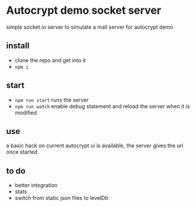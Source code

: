 # Autocrypt demo socket server

simple socket.io server to simulate a mail server for autocrypt demo

## install
- clone the repo and get into it
- ```npm i```

## start
- ```npm run start``` runs the server
- ```npm run watch``` enable debug statement and reload the server when it is modified

## use

a basic hack on current autocrypt ui is available, the server gives the url once started

## to do
- better integration
- stats
- switch from static json files to levelDb
